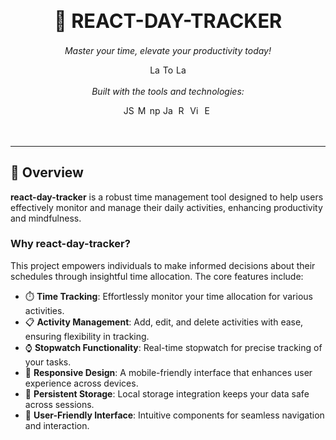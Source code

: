 <div id="toc" align="center">
  <ul style="list-style: none">
    <summary>
      <h1 style="font-size: 2.2em;">🚀 REACT-DAY-TRACKER</h1>
    </summary>
  </ul>
</div>

<p align="center"><i>Master your time, elevate your productivity today!</i></p>

<p align="center">
  <img src="https://img.shields.io/github/last-commit/Mxke-N/react-day-tracker?style=flat&logo=github" height="17" alt="Last Commit" />
  <img src="https://img.shields.io/github/languages/top/Mxke-N/react-day-tracker?style=flat&logo=javascript" height="17" alt="Top Language" />
  <img src="https://img.shields.io/github/languages/count/Mxke-N/react-day-tracker?style=flat" height="17" alt="Language Count" />
</p>

<p align="center"><i>Built with the tools and technologies:</i></p>

<p align="center">
  <img src="https://img.shields.io/badge/-JSON-000000?style=flat&logo=json&logoColor=white" height="17" alt="JSON" />
  <img src="https://img.shields.io/badge/-Markdown-000000?style=flat&logo=markdown&logoColor=white" height="17" alt="Markdown" />
  <img src="https://img.shields.io/badge/-npm-CB3837?style=flat&logo=npm&logoColor=white" height="17" alt="npm" />
  <img src="https://img.shields.io/badge/-JavaScript-F7DF1E?style=flat&logo=javascript&logoColor=black" height="17" alt="JavaScript" />
  <img src="https://img.shields.io/badge/-React-61DAFB?style=flat&logo=react&logoColor=black" height="17" alt="React" />
  <img src="https://img.shields.io/badge/-Vite-646CFF?style=flat&logo=vite&logoColor=white" height="17" alt="Vite" />
  <img src="https://img.shields.io/badge/-ESLint-4B32C3?style=flat&logo=eslint&logoColor=white" height="17" alt="ESLint" />
</p>


<br>

--- 
## 📝 Overview

**react-day-tracker** is a robust time management tool designed to help users effectively monitor and manage their daily activities, enhancing productivity and mindfulness.

### Why react-day-tracker?

This project empowers individuals to make informed decisions about their schedules through insightful time allocation. The core features include:

- ⏱️ **Time Tracking**: Effortlessly monitor your time allocation for various activities.
- 📋 **Activity Management**: Add, edit, and delete activities with ease, ensuring flexibility in tracking.
- ⌚ **Stopwatch Functionality**: Real-time stopwatch for precise tracking of your tasks.
- 📱 **Responsive Design**: A mobile-friendly interface that enhances user experience across devices.
- 💾 **Persistent Storage**: Local storage integration keeps your data safe across sessions.
- 🧩 **User-Friendly Interface**: Intuitive components for seamless navigation and interaction.
